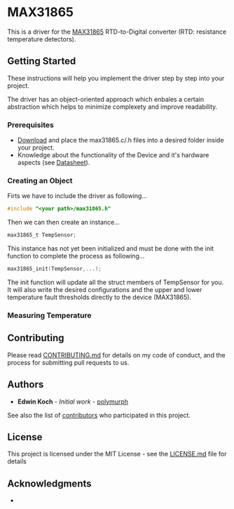 # MAX31865

This is a driver for the [MAX31865](https://www.maximintegrated.com/en/products/interface/sensor-interface/MAX31865.html) RTD-to-Digital converter (RTD: resistance temperature detectors).



## Getting Started

These instructions will help you implement the driver step by step into your project.

The driver has an object-oriented approach which enbales a certain abstraction which helps to minimize complexety and improve readability.

### Prerequisites
* [Download](https://github.com/polymurph/MAX31865/archive/master.zip) and place the max31865.c/.h files into a desired folder inside your project.
* Knowledge about the functionality of the Device and it's hardware aspects (see [Datasheet](https://datasheets.maximintegrated.com/en/ds/MAX31865.pdf)).

### Creating an Object

Firts we have to include the driver as following...
```c
#include "<your path>/max31865.h"
```
Then we can then create an instance...

```c
max31865_t TempSensor;
```
This instance has not yet been initialized and must be done with the init function to complete the process as following...
```c
max31865_init(TempSensor,...);
```
The init function will update all the struct members of TempSensor for you. It will also write the desired configurations and the upper and lower temperature fault thresholds directly to the device (MAX31865).

### Measuring Temperature


## Contributing

Please read [CONTRIBUTING.md]() for details on my code of conduct, and the process for submitting pull requests to us.

## Authors

* **Edwin Koch** - *Initial work* - [polymurph](https://github.com/polymurph)

See also the list of [contributors](https://github.com/polymurph/MAX31865/graphs/contributors) who participated in this project.

## License

This project is licensed under the MIT License - see the [LICENSE.md](LICENSE.md) file for details

## Acknowledgments
* 
